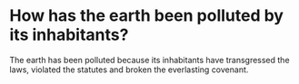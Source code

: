 # How has the earth been polluted by its inhabitants?

The earth has been polluted because its inhabitants have transgressed the laws, violated the statutes and broken the everlasting covenant.
